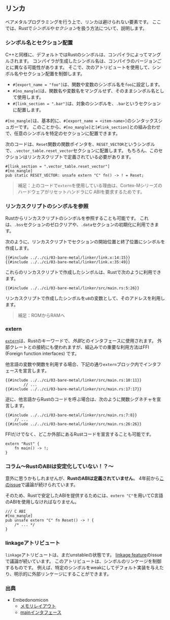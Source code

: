 ## リンカ

ベアメタルプログラミングを行う上で、リンカは避けられない要素です。
ここでは、Rustで*シンボル*や*セクション*を扱う方法について、説明します。

### シンボル名とセクション配置

C++と同様に、デフォルトではRustのシンボルは、コンパイラによってマングルされます。
コンパイラが生成したシンボル名は、コンパイラのバージョンごとに異なる可能性があります。
そこで、次のアトリビュートを使用して、シンボル名やセクション配置を制御します。

- `#[export_name = "foo"]`は、関数や変数のシンボル名を`foo`に設定します。
- `#[no_mangle]`は、関数名や変数名をマングルせず、そのままシンボル名として使用します。
- `#[link_section = ".bar"]`は、対象のシンボルを、`.bar`というセクションに配置します。

`#[no_mangle]`は、基本的に、`#[export_name = <item-name>]`のシンタックスシュガーです。
このことから、`#[no_mangle]`と`[#link_section]`との組み合わせで、任意のシンボルを特定のセクションに配置できます。

次のコードは、`Reset`関数の関数ポインタを、`RESET_VECTOR`というシンボルで、`.vector_table.reset_vector`セクションに配置します。
もちろん、このセクションはリンカスクリプトで定義されている必要があります。

```rust,ignore
#[link_section = ".vector_table.reset_vector"]
#[no_mangle]
pub static RESET_VECTOR: unsafe extern "C" fn() -> ! = Reset;
```

> 補足：上のコードで`extern`を使用している理由は、Cortex-MシリーズのハードウェアがリセットハンドラにC ABIを要求するためです。

### リンカスクリプトのシンボルを参照

Rustからリンカスクリプトのシンボルを参照することも可能です。
これは、`.bss`セクションのゼロクリアや、`.data`セクションの初期化に利用できます。

次のように、リンカスクリプトでセクションの開始位置と終了位置にシンボルを作成します。

```
{{#include ../../ci/03-bare-metal/linker/link.x:14:15}}
{{#include ../../ci/03-bare-metal/linker/link.x:35:49}}
```

これらのリンカスクリプトで作成したシンボルは、Rustで次のように利用できます。

```rust,ignore
{{#include ../../ci/03-bare-metal/linker/src/main.rs:5:26}}
```

リンカスクリプトで作成したシンボルを`u8`の変数として、そのアドレスを利用します。

> 補足：ROMからRAMへ

### extern

[`extern`]は、Rustのキーワードで、*外部*とのインタフェースに使用されます。
外部クレートとの接続にも使われますが、組込みでの重要な利用方法はFFI (Foreign function interfaces) です。

[`extern`]: https://doc.rust-lang.org/std/keyword.extern.html

他言語の変数や関数を利用する場合、下記の通り`extern`ブロック内でインタフェースを宣言します。

```rust,ignore
{{#include ../../ci/03-bare-metal/linker/src/main.rs:10:11}}
        // ...
{{#include ../../ci/03-bare-metal/linker/src/main.rs:17:17}}
```

逆に、他言語からRustのコードを呼ぶ場合は、次のように関数シグネチャを宣言します。

```rust,ignore
{{#include ../../ci/03-bare-metal/linker/src/main.rs:7:8}}
    // ...
{{#include ../../ci/03-bare-metal/linker/src/main.rs:26:26}}
```

FFIだけでなく、どこか外部にあるRustコードを宣言することも可能です。

```rust,ignore
extern "Rust" {
    fn main() -> !;
}
```

### コラム〜RustのABIは安定化していない！？〜

意外に思うかもしれませんが、**RustのABIは定義されていません**。
4年前から[このissue]で議論が続けられています。

[このissue]: https://github.com/rust-lang/rfcs/issues/600

そのため、Rustで安定したABIを提供するためには、`extern "C"`を用いてC言語のABIを使用しなければなりません。

```rust,ignore
/// C ABI
#[no_mangle]
pub unsafe extern "C" fn Reset() -> ! {
    /* ... */
}
```

### linkageアトリビュート

`linkage`アトリビュートは、まだunstableの状態です。
[linkage feature]のissueで議論が続いています。
このアトリビュートは、シンボルのリンケージを制御するものです。
例えば、特定のシンボルをweakにしてデフォルト実装を与えたり、明示的に外部リンケージにすることができます。

[linkage feature]: https://github.com/rust-lang/rust/issues/29603

### 出典

- Embedonomicon
  - [メモリレイアウト]
  - [mainインタフェース]

[メモリレイアウト]: https://tomoyuki-nakabayashi.github.io/embedonomicon/memory-layout.html
[mainインタフェース]: https://tomoyuki-nakabayashi.github.io/embedonomicon/main.html